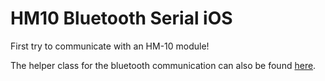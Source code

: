 # HM10 Bluetooth Serial iOS
First try to communicate with an HM-10 module!

The helper class for the bluetooth communication can also be found [here](https://github.com/hoiberg/SwiftBluetoothSerial).
